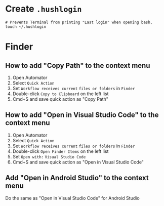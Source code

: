 # Create `.hushlogin`
```shell
# Prevents Terminal from printing "Last login" when opening bash.
touch ~/.hushlogin
```

# Finder
## How to add "Copy Path" to the context menu
1. Open Automator
2. Select `Quick Action`
3. Set `Workflow receives current` `files or folders` in `Finder`
4. Double-click `Copy to Clipboard` on the left list
5. Cmd+S and save quick action as "Copy Path"

## How to add "Open in Visual Studio Code" to the context menu
1. Open Automator
2. Select `Quick Action`
3. Set `Workflow receives current` `files or folders` in `Finder`
4. Double-click `Open Finder Items` on the left list
5. Set `Open with:` `Visual Studio Code`
6. Cmd+S and save quick action as "Open in Visual Studio Code"

## Add "Open in Android Studio" to the context menu
Do the same as "Open in Visual Studio Code" for Android Studio

